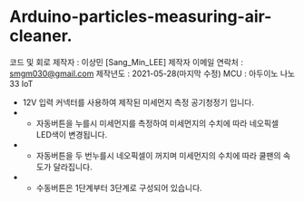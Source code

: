 # Arduino-particles-measuring-air-cleaner.

  코드 및 회로 제작자  : 이상민 [Sang_Min_LEE]
  제작자 이메일 연락처 : smgm030@gmail.com
  제작년도           : 2021-05-28(마지막 수정)
  MCU : 아두이노 나노 33 IoT


* 12V 입력 커넥터를 사용하여 제작된 미세먼지 측정 공기청정기 입니다.   
* * 자동버튼을 누를시 미세먼지를 측정하여 미세먼지의 수치에 따라 네오픽셀 LED색이 변경됩니다.   
* * 자동버튼을 두 번누를시 네오픽셀이 꺼지며 미세먼지의 수치에 따라 쿨팬의 속도가 달라집니다.  
*  * 수동버튼은 1단계부터 3단계로 구성되어 있습니다.


